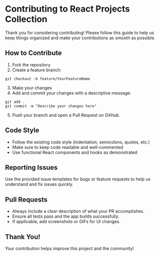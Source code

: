 # Contributing to React Projects Collection

Thank you for considering contributing! Please follow this guide to help us keep things organized and make your contributions as smooth as possible.

## How to Contribute

1. Fork the repository
2. Create a feature branch:
```
git checkout -b feature/YourFeatureName
```

3. Make your changes
4. Add and commit your changes with a descriptive message:

```
git add .
git commit -m "Describe your changes here"
```


5. Push your branch and open a Pull Request on GitHub.

## Code Style

- Follow the existing code style (indentation, semicolons, quotes, etc.)
- Make sure to keep code readable and well-commented
- Use functional React components and hooks as demonstrated

## Reporting Issues

Use the provided issue templates for bugs or feature requests to help us understand and fix issues quickly.

## Pull Requests

- Always include a clear description of what your PR accomplishes.
- Ensure all tests pass and the app builds successfully.
- If applicable, add screenshots or GIFs for UI changes.

## Thank You!

Your contribution helps improve this project and the community!

